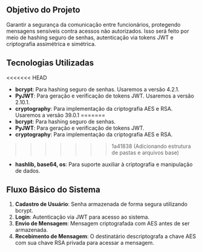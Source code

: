 ## Objetivo do Projeto
Garantir a segurança da comunicação entre funcionários, protegendo mensagens sensíveis contra acessos não autorizados. Isso será feito por meio de hashing seguro de senhas, autenticação via tokens JWT e criptografia assimétrica e simétrica.

## Tecnologias Utilizadas
<<<<<<< HEAD
- **bcrypt**: Para hashing seguro de senhas. Usaremos a versão 4.2.1. 
- **PyJWT**: Para geração e verificação de tokens JWT. Usaremos a versão 2.10.1.
- **cryptography**: Para implementação da criptografia AES e RSA. Usaremos a versão 39.0.1
=======
- **bcrypt**: Para hashing seguro de senhas.
- **PyJWT**: Para geração e verificação de tokens JWT.
- **cryptography**: Para implementação da criptografia AES e RSA.
>>>>>>> 1a41838 (Adicionando estrutura de pastas e arquivos base)
- **hashlib, base64, os**: Para suporte auxiliar à criptografia e manipulação de dados.

## Fluxo Básico do Sistema
1. **Cadastro de Usuário**: Senha armazenada de forma segura utilizando bcrypt.
2. **Login**: Autenticação via JWT para acesso ao sistema.
3. **Envio de Mensagem**: Mensagem criptografada com AES antes de ser armazenada.
4. **Recebimento de Mensagem**: O destinatário descriptografa a chave AES com sua chave RSA privada para acessar a mensagem.
